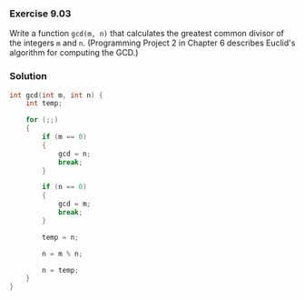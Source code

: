 ### Exercise 9.03

Write a function `gcd(m, n)` that calculates the greatest common divisor of the
integers `m` and `n`. (Programming Project 2 in Chapter 6 describes Euclid's
algorithm for computing the GCD.)

### Solution

```c
int gcd(int m, int n) {
    int temp;

    for (;;)
    {
        if (m == 0)
        {
            gcd = n;
            break;
        }

        if (n == 0)
        {
            gcd = m;
            break;
        }

        temp = n;

        n = m % n;

        n = temp;
    }
}
```
